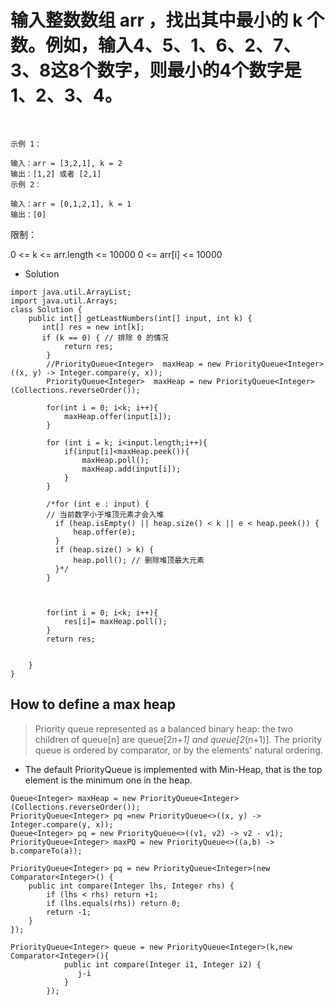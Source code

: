 # 输入整数数组 arr ，找出其中最小的 k 个数。例如，输入4、5、1、6、2、7、3、8这8个数字，则最小的4个数字是1、2、3、4。

 
```
示例 1：

输入：arr = [3,2,1], k = 2
输出：[1,2] 或者 [2,1]
示例 2：

输入：arr = [0,1,2,1], k = 1
输出：[0]
```

限制：

0 <= k <= arr.length <= 10000
0 <= arr[i] <= 10000


* Solution
```
import java.util.ArrayList;
import java.util.Arrays;
class Solution {
    public int[] getLeastNumbers(int[] input, int k) {
       int[] res = new int[k];
       if (k == 0) { // 排除 0 的情况
            return res;
        }
        //PriorityQueue<Integer>  maxHeap = new PriorityQueue<Integer>((x, y) -> Integer.compare(y, x));
        PriorityQueue<Integer>  maxHeap = new PriorityQueue<Integer>(Collections.reverseOrder());
        
        for(int i = 0; i<k; i++){
            maxHeap.offer(input[i]);
        }
        
        for (int i = k; i<input.length;i++){
            if(input[i]<maxHeap.peek()){
                maxHeap.poll();
                maxHeap.add(input[i]);
            }
        }
        
        /*for (int e : input) {
        // 当前数字小于堆顶元素才会入堆
          if (heap.isEmpty() || heap.size() < k || e < heap.peek()) {
              heap.offer(e);
          }
          if (heap.size() > k) {
              heap.poll(); // 删除堆顶最大元素
          }*/
        }


        
        for(int i = 0; i<k; i++){
            res[i]= maxHeap.poll();
        }
        return res;


    }
}
```


## How to define a max heap
> Priority queue represented as a balanced binary heap: the two children of queue[n] are queue[2*n+1] and queue[2*(n+1)]. The priority queue is ordered by comparator, or by the elements' natural ordering.

* The default PriorityQueue is implemented with Min-Heap, that is the top element is the minimum one in the heap.


```
Queue<Integer> maxHeap = new PriorityQueue<Integer>(Collections.reverseOrder());
PriorityQueue<Integer> pq =new PriorityQueue<>((x, y) -> Integer.compare(y, x));
Queue<Integer> pq = new PriorityQueue<>((v1, v2) -> v2 - v1);
PriorityQueue<Integer> maxPQ = new PriorityQueue<>((a,b) -> b.compareTo(a)); 

PriorityQueue<Integer> pq = new PriorityQueue<Integer>(new Comparator<Integer>() {
    public int compare(Integer lhs, Integer rhs) {
        if (lhs < rhs) return +1;
        if (lhs.equals(rhs)) return 0;
        return -1;
    }
});

PriorityQueue<Integer> queue = new PriorityQueue<Integer>(k,new Comparator<Integer>(){
            public int compare(Integer i1, Integer i2) {
               j-i
            }
        });

```
